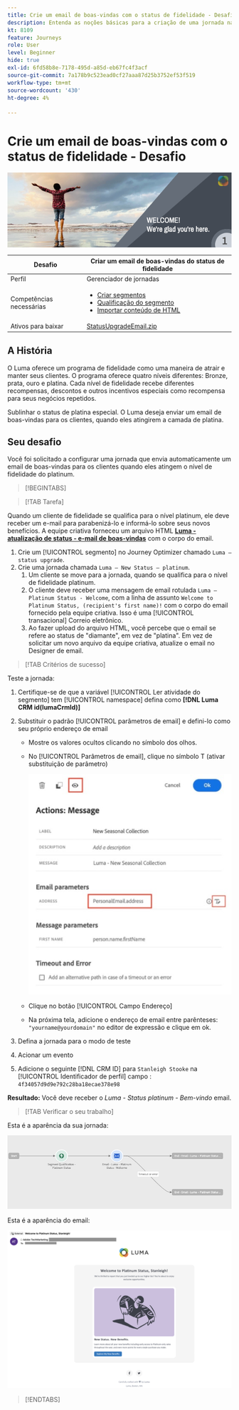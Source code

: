 ```yaml
---
title: Crie um email de boas-vindas com o status de fidelidade - Desafio
description: Entenda as noções básicas para a criação de uma jornada na tela de jornada.
kt: 8109
feature: Journeys
role: User
level: Beginner
hide: true
exl-id: 6fd58b8e-7178-495d-a85d-eb67fc4f3acf
source-git-commit: 7a178b9c523ead0cf27aaa87d25b3752ef53f519
workflow-type: tm+mt
source-wordcount: '430'
ht-degree: 4%

---
```


# Crie um email de boas-vindas com o status de fidelidade - Desafio

![Status de fidelidade email de boas-vindas - Banner de desafio](/help/challenges/assets/email-assets/luma-transactional-onboarding-1.png)

| Desafio | Criar um email de boas-vindas do status de fidelidade |
|---|---|
| Perfil | Gerenciador de jornadas |
| Competências necessárias | <ul><li>[Criar segmentos](https://experienceleague.adobe.com/docs/journey-optimizer-learn/tutorials/profiles-segments-subscriptions/create-segments.html)</li> <li>[Qualificação do segmento](https://experienceleague.adobe.com/docs/journey-optimizer-learn/tutorials/create-journeys/use-case-read-segment-qualification.html)</li><li>[Importar conteúdo de HTML](https://experienceleague.adobe.com/docs/journey-optimizer-learn/tutorials/create-messages/create-emails/import-and-author-html-email-content.html)</li></ul> |
| Ativos para baixar | [StatusUpgradeEmail.zip](/help/challenges/assets/email-assets/StatusUpgradeEmail.zip) |

## A História

O Luma oferece um programa de fidelidade como uma maneira de atrair e manter seus clientes. O programa oferece quatro níveis diferentes: Bronze, prata, ouro e platina. Cada nível de fidelidade recebe diferentes recompensas, descontos e outros incentivos especiais como recompensa para seus negócios repetidos.

Sublinhar o status de platina especial. O Luma deseja enviar um email de boas-vindas para os clientes, quando eles atingirem a camada de platina.

## Seu desafio

Você foi solicitado a configurar uma jornada que envia automaticamente um email de boas-vindas para os clientes quando eles atingem o nível de fidelidade do platinum.

>[!BEGINTABS]

>[!TAB Tarefa]

Quando um cliente de fidelidade se qualifica para o nível platinum, ele deve receber um e-mail para parabenizá-lo e informá-lo sobre seus novos benefícios. A equipe criativa forneceu um arquivo HTML **[Luma - atualização de status - e-mail de boas-vindas](/help/challenges/assets/email-assets/StatusUpgradeEmail.zip)** com o corpo do email.

1. Crie um [!UICONTROL segmento] no Journey Optimizer chamado `Luma – status upgrade`.
2. Crie uma jornada chamada `Luma – New Status – platinum`.
   1. Um cliente se move para a jornada, quando se qualifica para o nível de fidelidade platinum.
   2. O cliente deve receber uma mensagem de email rotulada `Luma – Platinum Status - Welcome`, com a linha de assunto `Welcome to Platinum Status, (recipient's first name)!` com o corpo do email fornecido pela equipe criativa. Isso é uma [!UICONTROL transacional] Correio eletrônico.
   3. Ao fazer upload do arquivo HTML, você percebe que o email se refere ao status de &quot;diamante&quot;, em vez de &quot;platina&quot;. Em vez de solicitar um novo arquivo da equipe criativa, atualize o email no Designer de email.

>[!TAB Critérios de sucesso]

Teste a jornada:

1. Certifique-se de que a variável [!UICONTROL Ler atividade do segmento] tem [!UICONTROL namespace] defina como **[!DNL Luma CRM id(lumaCrmId)]**
2. Substituir o padrão [!UICONTROL parâmetros de email] e defini-lo como seu próprio endereço de email
   * Mostre os valores ocultos clicando no símbolo dos olhos.
   * No [!UICONTROL Parâmetros de email], clique no símbolo T (ativar substituição de parâmetro)

       ![Substituir parâmetros de email](/help/challenges/assets/c3-override-email-paramters.jpg)
   
   * Clique no botão [!UICONTROL Campo Endereço]
   * Na próxima tela, adicione o endereço de email entre parênteses: `"yourname@yourdomain"` no editor de expressão e clique em ok.


3. Defina a jornada para o modo de teste
4. Acionar um evento
5. Adicione o seguinte [!DNL CRM ID] para `Stanleigh Stooke` na [!UICONTROL Identificador de perfil] campo : `4f34057d9d9e792c28ba18ecae378e98`

**Resultado:** Você deve receber o *Luma - Status platinum - Bem-vindo* email.

>[!TAB Verificar o seu trabalho]

Esta é a aparência da sua jornada:

![platinum-status-upgrade-jornada](/help/challenges/assets/journey-luma-status-upgrade.png)


Esta é a aparência do email:

![Luma - atualização de status - e-mail de boas-vindas](/help/challenges/assets/status-upgrade-welcome-email.png)

>[!ENDTABS]
